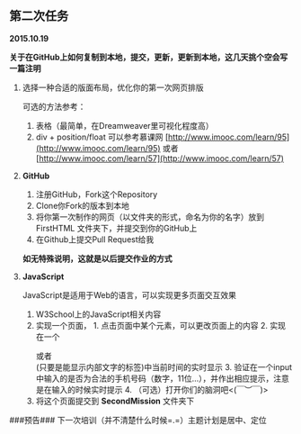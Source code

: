 ## 第二次任务  ##
**2015.10.19**

**关于在GitHub上如何复制到本地，提交，更新，更新到本地，这几天挑个空会写一篇注明**

1.  选择一种合适的版面布局，优化你的第一次网页排版
  
    可选的方法参考：
	1. 表格（最简单，在Dreamweaver里可视化程度高）
	2. div + position/float 可以参考慕课网 [http://www.imooc.com/learn/95](http://www.imooc.com/learn/95) 或者 [http://www.imooc.com/learn/57](http://www.imooc.com/learn/57)


2. **GitHub**
    1. 注册GitHub，Fork这个Repository
    2. Clone你Fork的版本到本地
    3. 将你第一次制作的网页（以文件夹的形式，命名为你的名字）放到 FirstHTML 文件夹下，并提交到你的GitHub上
    4. 在Github上提交Pull Request给我 
    
    **如无特殊说明，这就是以后提交作业的方式**

3.  **JavaScript**

	JavaScript是适用于Web的语言，可以实现更多页面交互效果
       1. W3School上的JavaScript相关内容
       2. 实现一个页面，
       	1. 点击页面中某个元素，可以更改页面上的内容
       	2. 实现在一个<p></p>或者<div></div>(只要是能显示内部文字的标签)中当前时间的实时显示
       	3. 验证在一个input中输入的是否为合法的手机号码（数字，11位...），并作出相应提示，注意是在输入的时候实时提示
       	4. （可选）打开你们的脑洞吧<(￣︶￣)>
       3. 将这个页面提交到 **SecondMission** 文件夹下
       
###预告###
下一次培训（并不清楚什么时候=.=）主题计划是居中、定位